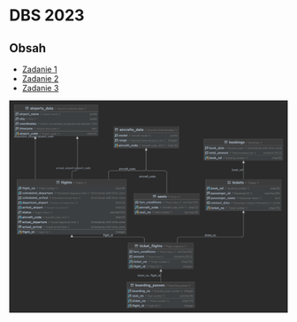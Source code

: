 # DBS 2023

## Obsah

* [Zadanie 1](https://github.com/FIIT-Databases/dbs23-findura-po14-slizik-jan/blob/main/documentation/z1.md)
* [Zadanie 2](https://github.com/FIIT-Databases/dbs23-findura-po14-slizik-jan/blob/main/documentation/z2.md)
* [Zadanie 3](https://github.com/FIIT-Databases/dbs23-findura-po14-slizik-jan/blob/main/documentation/z3.md)

<p align="center">
  <img src="./documentation/airport.png" />
</p>